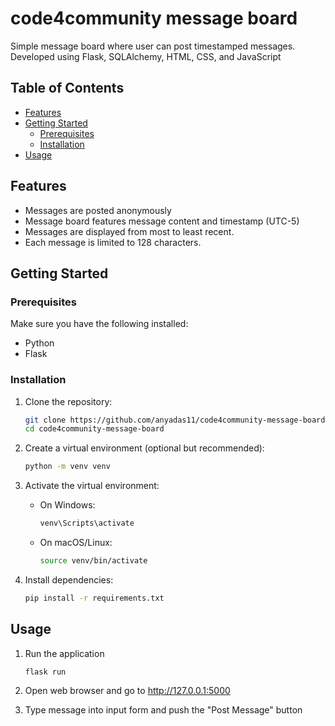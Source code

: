 # code4community message board
 Simple message board where user can post timestamped messages. Developed using Flask, SQLAlchemy, HTML, CSS, and JavaScript

## Table of Contents

- [Features](#features)
- [Getting Started](#getting-started)
  - [Prerequisites](#prerequisites)
  - [Installation](#installation)
- [Usage](#usage)

## Features

- Messages are posted anonymously
- Message board features message content and timestamp (UTC-5)
- Messages are displayed from most to least recent.
- Each message is limited to 128 characters.

## Getting Started

### Prerequisites

Make sure you have the following installed:

- Python
- Flask

### Installation

1. Clone the repository:

    ```bash
    git clone https://github.com/anyadas11/code4community-message-board.git
    cd code4community-message-board
    ```

2. Create a virtual environment (optional but recommended):

    ```bash
    python -m venv venv
    ```

3. Activate the virtual environment:

    - On Windows:

        ```bash
        venv\Scripts\activate
        ```

    - On macOS/Linux:

        ```bash
        source venv/bin/activate
        ```

4. Install dependencies:

    ```bash
    pip install -r requirements.txt
    ```

## Usage
1. Run the application

    ```bash
    flask run
    ```

2. Open web browser and go to http://127.0.0.1:5000

3. Type message into input form and push the "Post Message" button



